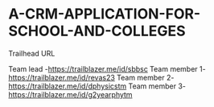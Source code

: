 # A-CRM-APPLICATION-FOR-SCHOOL-AND-COLLEGES

Trailhead URL

Team lead -https://trailblazer.me/id/sbbsc
Team member 1-https://trailblazer.me/id/revas23
Team member 2-https://trailblazer.me/id/dphysicstm
Team member 3-https://trailblazer.me/id/g2yearphytm
